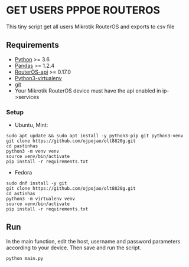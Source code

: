 # GET USERS PPPOE ROUTEROS
This tiny script get all users Mikrotik RouterOS and exports to csv file

## Requirements
- [Python](https://www.python.org/) >= 3.6
- [Pandas](https://pypi.org/project/pandas/) >= 1.2.4
- [RouterOS-api](https://pypi.org/project/RouterOS-api/) >= 0.17.0
- [Python3-virtualenv](https://pypi.org/project/virtualenv/)
- [git](https://git-scm.com/)
- Your Mikrotik RouterOS device must have the api enabled in ip->services


### Setup

- Ubuntu, Mint:
```console
sudo apt update && sudo apt install -y python3-pip git python3-venv
git clone https://github.com/ojpojao/olt8820g.git
cd pastinhas
python3 -m venv venv
source venv/bin/activate
pip install -r requirements.txt

```
- Fedora
```console
sudo dnf install -y git
git clone https://github.com/ojpojao/olt8820g.git
cd astinhas
python3 -m virtualenv venv
source venv/bin/activate
pip install -r requirements.txt
```

## Run
In the main function, edit the host, username and password parameters according to your device. Then save and run the script.
```console
python main.py
```

